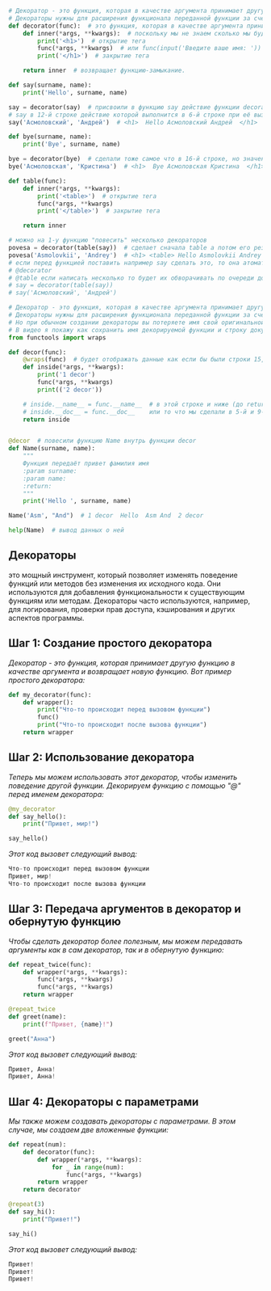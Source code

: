```python
# Декоратор - это функция, которая в качестве аргумента принимает другую функцию и возвращает функцию-замыкание.
# Декораторы нужны для расширения функционала переданной функции за счет обертки в замыкании
def decorator(func):  # это функция, которая в качестве аргумента принимает другую функцию (со строки 11)
    def inner(*args, **kwargs):  # поскольку мы не знаем сколько мы будем вызывать (из say или bye),то лучше *args
        print('<h1>')  # открытие тега
        func(*args, **kwargs)  # или func(input('Введите ваше имя: '))
        print('</h1>')  # закрытие тега

    return inner  # возвращает функцию-замыкание.

def say(surname, name):
    print('Hello', surname, name)

say = decorator(say)  # присвоили в функцию say действие функции decorator в которую передали значение от старой функции
# say в 12-й строке действие которой выполнится в 6-й строке при её вызове
say('Асмоловский', 'Андрей')  # <h1>  Hello Асмоловский Андрей  </h1>

def bye(surname, name):
    print('Bye', surname, name)

bye = decorator(bye)  # сделали тоже самое что в 16-й строке, но значение передали с 21-й строки
bye('Асмоловская', 'Кристина')  # <h1>  Bye Асмоловская Кристина  </h1>

def table(func):
    def inner(*args, **kwargs):
        print('<table>')  # открытие тега
        func(*args, **kwargs)
        print('</table>')  # закрытие тега

    return inner

# можно на 1-у функцию "повесить" несколько декораторов
povesa = decorator(table(say))  # сделает сначала table а потом его результат выведет в 6-й строке в decorator
povesa('Asmolovkii', 'Andrey')  # <h1> <table> Hello Asmolovkii Andrey </table> </h1>
# если перед функцией поставить например say сделать это, то она атоматом обвернёт эту функцию :
# @decorator
# @table если написать несколько то будет их обворачивать по очереди до написанной функции
# say = decorator(table(say))
# say('Асмоловский', 'Андрей')
```

```python
# Декоратор - это функция, которая в качестве аргумента принимает другую функцию и возвращает функцию-замыкание.
# Декораторы нужны для расширения функционала переданной функции за счет обертки в замыкании.
# Но при обычном создании декораторы вы потеряете имя свой оригинальной функции, и также ее документацию.
# В видео я покажу как сохранить имя декорируемой функции и строку документации
from functools import wraps

def decor(func):
    @wraps(func)  # будет отображать данные как если бы были строки 15,16
    def inside(*args, **kwargs):
        print('1 decor')
        func(*args, **kwargs)
        print(('2 decor'))

    # inside.__name__ = func.__name__  # в этой строке и ниже (до return) можно сказать что имя и докум.будут с func(Name)
    # inside.__doc__ = func.__doc__    или то что мы сделали в 5-й и 9-й строке
    return inside


@decor  # повесили функцию Name внутрь функции decor
def Name(surname, name):
    """
    Функция передаёт привет фамилия имя
    :param surname:
    :param name:
    :return:
    """
    print('Hello ', surname, name)

Name('Asm', "And")  # 1 decor  Hello  Asm And  2 decor

help(Name)  # вывод данных о ней
```

## Декораторы
это мощный инструмент, который позволяет изменять поведение функций или методов без изменения их исходного кода. Они используются для добавления функциональности к существующим функциям или методам. Декораторы часто используются, например, для логирования, проверки прав доступа, кэширования и других аспектов программы.

## Шаг 1: Создание простого декоратора
*Декоратор - это функция, которая принимает другую функцию в качестве аргумента и возвращает новую функцию. Вот пример простого декоратора:*
```python
def my_decorator(func):
    def wrapper():
        print("Что-то происходит перед вызовом функции")
        func()
        print("Что-то происходит после вызова функции")
    return wrapper
```

## Шаг 2: Использование декоратора
*Теперь мы можем использовать этот декоратор, чтобы изменить поведение другой функции. Декорируем функцию с помощью "@" перед именем декоратора:*
```python
@my_decorator
def say_hello():
    print("Привет, мир!")

say_hello()
```

*Этот код вызовет следующий вывод:*
```python
Что-то происходит перед вызовом функции
Привет, мир!
Что-то происходит после вызова функции
```

## Шаг 3: Передача аргументов в декоратор и обернутую функцию
*Чтобы сделать декоратор более полезным, мы можем передавать аргументы как в сам декоратор, так и в обернутую функцию:*
```python
def repeat_twice(func):
    def wrapper(*args, **kwargs):
        func(*args, **kwargs)
        func(*args, **kwargs)
    return wrapper

@repeat_twice
def greet(name):
    print(f"Привет, {name}!")

greet("Анна")
```

*Этот код вызовет следующий вывод:*
```python
Привет, Анна!
Привет, Анна!
```

## Шаг 4: Декораторы с параметрами
*Мы также можем создавать декораторы с параметрами. В этом случае, мы создаем две вложенные функции:*
```python
def repeat(num):
    def decorator(func):
        def wrapper(*args, **kwargs):
            for _ in range(num):
                func(*args, **kwargs)
        return wrapper
    return decorator

@repeat(3)
def say_hi():
    print("Привет!")

say_hi()
```

*Этот код вызовет следующий вывод:*
```python
Привет!
Привет!
Привет!
```